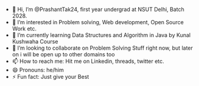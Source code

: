 - 👋 Hi, I’m @PrashantTak24, first year undergrad at NSUT Delhi, Batch 2028.
- 👀 I’m interested in Problem solving, Web development, Open Source Work etc.
- 🌱 I’m currently learning Data Structures and Algorithm in Java by Kunal Kushwaha Course
- 💞️ I’m looking to collaborate on Problem Solving Stuff right now, but later on i will be open up to other domains too
- 📫 How to reach me: Hit me on Linkedin, threads, twitter etc.
- 😄 Pronouns: he/him
- ⚡ Fun fact: Just give your Best

<!---
PrashantTak24/PrashantTak24 is a ✨ special ✨ repository because its `README.md` (this file) appears on your GitHub profile.
You can click the Preview link to take a look at your changes.
--->
